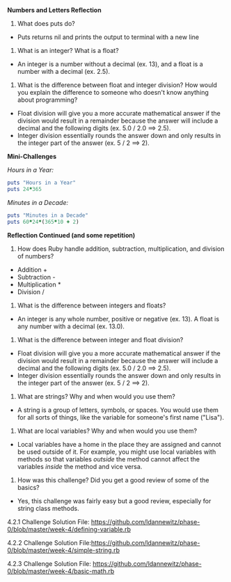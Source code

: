 **Numbers and Letters Reflection**<br>
1. What does puts do?
  * Puts returns nil and prints the output to terminal with a new line<br>
1. What is an integer? What is a float?
  * An integer is a number without a decimal (ex. 13), and a float is a number with a decimal (ex. 2.5).

1. What is the difference between float and integer
division? How would you explain the difference to someone who doesn't know anything about programming?
  * Float division will give you a more accurate mathematical answer if the division would result in a remainder because the answer will include a decimal and the following digits (ex. 5.0 / 2.0 ==> 2.5).
  * Integer division essentially rounds the answer down and only results in the integer part of the answer (ex. 5 / 2 ==> 2).

**Mini-Challenges**

*Hours in a Year:*
```ruby
puts "Hours in a Year"
puts 24*365
```
*Minutes in a Decade:*
```ruby
puts "Minutes in a Decade"
puts 60*24*(365*10 + 2)
```

**Reflection Continued (and some repetition)**

1. How does Ruby handle addition, subtraction, multiplication, and division of numbers?
  * Addition +
  * Subtraction -
  * Multiplication *
  * Division /

1. What is the difference between integers and floats?
  * An integer is any whole number, positive or negative (ex. 13). A float is any number with a decimal (ex. 13.0).

1. What is the difference between integer and float division?
  * Float division will give you a more accurate mathematical answer if the division would result in a remainder because the answer will include a decimal and the following digits (ex. 5.0 / 2.0 ==> 2.5).
  * Integer division essentially rounds the answer down and only results in the integer part of the answer (ex. 5 / 2 ==> 2).

1. What are strings? Why and when would you use them?
  * A string is a group of letters, symbols, or spaces. You would use them for all sorts of things, like the variable for someone's first name ("Lisa").

1. What are local variables? Why and when would you use them?
  * Local variables have a home in the place they are assigned and cannot be used outside of it. For example, you might use local variables with methods so that variables *outside* the method cannot affect the variables *inside* the method and vice versa.

1. How was this challenge? Did you get a good review of some of the basics?
  * Yes, this challenge was fairly easy but a good review, especially for string class methods.

4.2.1 Challenge Solution File: https://github.com/ldannewitz/phase-0/blob/master/week-4/defining-variable.rb

4.2.2 Challenge Solution File:https://github.com/ldannewitz/phase-0/blob/master/week-4/simple-string.rb

4.2.3 Challenge Solution File: https://github.com/ldannewitz/phase-0/blob/master/week-4/basic-math.rb